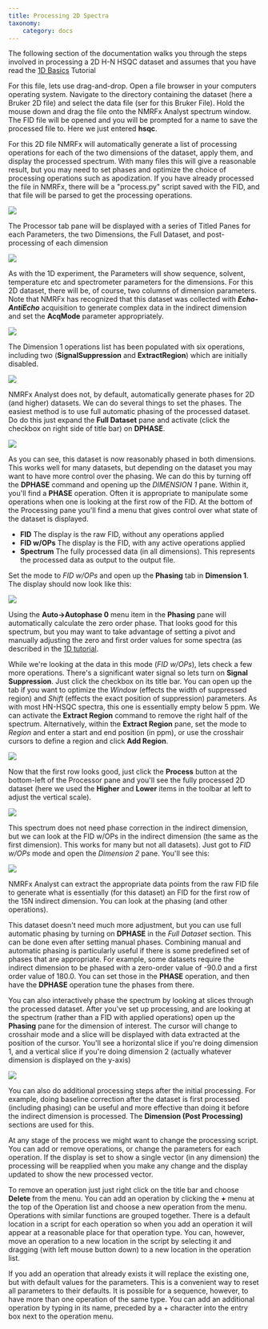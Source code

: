 ```yaml
---
title: Processing 2D Spectra 
taxonomy:
    category: docs
---
```


The following section of the documentation walks you through the steps involved in processing a 2D H-N HSQC dataset and assumes that you have read the [1D Basics](../03.1d-tutorial) Tutorial


For this file, lets use drag-and-drop.  Open a file browser in your computers operating system.  Navigate to the directory containing the dataset (here a Bruker 2D file) and select the data file (ser for this Bruker File). Hold the mouse down and drag the file onto the NMRFx Analyst spectrum window.  The FID file will be opened and you will be prompted for a name to save the processed file to.  Here we just entered **hsqc**.


For this 2D file NMRFx will automatically generate a list of processing operations for each of the two dimensions of  the dataset, apply them, and display the processed spectrum.  With many files this will give a reasonable result, but you may need to set phases and optimize the choice of processing operations such as apodization.  If you have already processed the file in NMRFx, there will be a "process.py" script saved with the FID, and that file will be parsed to get the processing operations.

![](images/hsqc_load.png)

The Processor tab pane will be displayed with a series of Titled Panes for each Parameters, the two Dimensions, the Full Dataset, and post-processing of each dimension

![](images/proc2dops.png)

As with the 1D experiment, the Parameters will show sequence, solvent, temperature etc and spectrometer parameters for the dimensions. For this 2D dataset, there will be, of course,
two columns of dimension parameters.  Note that NMRFx has recognized that this dataset was collected with ***Echo-AntiEcho*** acquisition to generate complex data in the indirect dimension and set the **AcqMode** parameter appropriately.

![](images/2dpars.png)

The Dimension 1 operations list has been populated with six operations, including two (**SignalSuppression** and **ExtractRegion**) which are initially disabled.


![](images/dim1ops.png)

NMRFx Analyst does not, by default, automatically generate phases for 2D (and higher) datasets.  We can do several things to set the phases.  The easiest method is to use full automatic phasing of the processed dataset.  Do do this just expand the **Full Dataset** pane and activate (click the checkbox on right side of title bar) on **DPHASE**.

![](images/fullauto.png)

As you can see, this dataset is now reasonably phased in both dimensions.  This works well for many datasets, but depending on the dataset you may want to have more control over the phasing.  We can do this by turning off the **DPHASE** command and opening up the *DIMENSION 1* pane.  Within it, you'll find a **PHASE** operation.  Often it is appropriate to manipulate some operations when one is looking at the first row of the FID.  At the bottom of the Processing pane you'll find a menu that gives control over what state of the dataset is displayed.

- **FID** The display is the raw FID, without any operations applied
- **FID w/OPs**  The display is the FID, with any active operations applied
- **Spectrum**  The fully processed data (in all dimensions).  This represents the processed data as output to the output file.

Set the mode to *FID w/OPs* and open up the **Phasing** tab in **Dimension 1**.  The display should now look like this:

![](images/phasefidops.png)

Using the **Auto->Autophase 0** menu item in the **Phasing** pane will automatically calculate the zero order phase.  That looks good for this spectrum, but you may want to take advantage of setting a pivot and manually adjusting the zero and first order values for some spectra (as described in the [1D tutorial](../03.1d-tutorial).


While we're looking at the data in this mode (*FID w/OPs*), lets check a few more operations.  There's a significant water signal so lets turn on **Signal Suppression**.  Just click the checkbox on its title bar.  You can open up the tab if you want to optimize the *Window* (effects the width of suppressed region) and *Shift* (effects the exact position of suppression) parameters.  As with most HN-HSQC spectra, this one is essentially empty below 5 ppm. We can activate the **Extract Region** command to remove the right half of the spectrum.  Alternatively, within the **Extract Region** pane, set the mode to *Region* and enter a start and end position (in ppm), or use the crosshair cursors to define a region and click **Add Region**.

![](images/extract.png)

Now that the first row looks good, just click the **Process** button at the bottom-left of the Processor pane and you'll see the fully processed 2D dataset (here we used the **Higher** and **Lower** items in the toolbar at left to adjust the vertical scale).

![](images/2dspectrum.png)


This spectrum does not need phase correction in the indirect dimension, but we can look at the FID w/OPs in the indirect dimension (the same as the first dimension).  This works for many but not all datasets).  Just got to *FID w/OPs* mode and open the *Dimension 2* pane.  You'll see this:

![](images/indirect_fid.png)

NMRFx Analyst can extract the appropriate data points from the raw FID file to generate what is essentially (for this dataset) an FID for the first row of the 15N indirect dimension.  You can look at the phasing (and other operations).

This dataset doesn't need much more adjustment, but you can use full automatic phasing by turning on **DPHASE** in the *Full Dataset* section.  This can be done even after setting manual phases.  Combining manual and automatic phasing is particularly useful if there is some predefined set of phases that are appropriate.  For example, some datasets require the indirect dimension to be phased with a zero-order value of -90.0 and a first order value of 180.0.  You can set those in the **PHASE** operation, and then have the **DPHASE** operation tune the phases from there.

You can also interactively phase the spectrum by looking at slices through the processed dataset.  After you've set up processing, and are looking at the spectrum (rather than a FID with applied operations) open up the **Phasing** pane for the dimension of interest.  The cursor will change to crosshair mode and a slice will be displayed with data extracted at the position of the cursor.  You'll see a horizontal slice if you're doing dimension 1, and a vertical slice if you're doing dimension 2 (actually whatever dimension is displayed on the y-axis)

![](images/2dphase.png)

You can also do additional processing steps after the initial processing.  For example, doing baseline correction after the dataset is first processed (including phasing) can be useful and more effective than doing it before the indirect dimension is processed.  The **Dimension (Post Processing)** sections are used for this.

At any stage of the process we might want to change the processing script.  You can add or remove operations, or change the parameters for each operation.  If the display is set to show a single vector (in any dimension) the processing will be reapplied when you make any change and the display updated to show the new processed vector.

To remove an operation just just right click on the title bar and choose **Delete** from the menu. You can add an operation by clicking the **+** menu at the top of the Operation list and choose a new operation from the menu.  Operations with similar functions are grouped together.  There is a default location in a script for each operation so when you add an operation it will appear at a reasonable place for that operation type.  You can, however, move an operation to a new location in the script by selecting it and dragging (with left mouse button down) to a new location in the operation list.

If you add an operation that already exists it will replace the existing one, but with default values for the parameters.  This is a convenient way to reset all parameters to their defaults.  It is possible for a sequence, however, to have more than one operation of the same type.  You can add an additional operation by typing in its name, preceded by a + character into the entry box next to the operation menu.  
